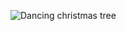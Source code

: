

![Dancing christmas tree](https://media.tenor.com/law866DNRscAAAAi/dancing-tree-christmas.gif "Christmas tree")